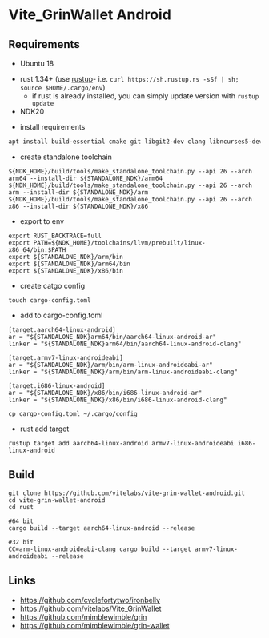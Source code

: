 # Vite_GrinWallet Android


## Requirements
- Ubuntu 18
* rust 1.34+ (use [rustup]((https://www.rustup.rs/))- i.e. `curl https://sh.rustup.rs -sSf | sh; source $HOME/.cargo/env`)
  * if rust is already installed, you can simply update version with `rustup update`
* NDK20

- install requirements
```sh
apt install build-essential cmake git libgit2-dev clang libncurses5-dev libncursesw5-dev zlib1g-dev pkg-config libssl-dev llvm
```

- create standalone toolchain
```
${NDK_HOME}/build/tools/make_standalone_toolchain.py --api 26 --arch arm64 --install-dir ${STANDALONE_NDK}/arm64
${NDK_HOME}/build/tools/make_standalone_toolchain.py --api 26 --arch arm --install-dir ${STANDALONE_NDK}/arm
${NDK_HOME}/build/tools/make_standalone_toolchain.py --api 26 --arch x86 --install-dir ${STANDALONE_NDK}/x86
```

- export to env

```
export RUST_BACKTRACE=full
export PATH=${NDK_HOME}/toolchains/llvm/prebuilt/linux-x86_64/bin:$PATH
export ${STANDALONE_NDK}/arm/bin
export ${STANDALONE_NDK}/arm64/bin
export ${STANDALONE_NDK}/x86/bin
```

- create catgo config

```
touch cargo-config.toml
```

- add to cargo-config.toml
```
[target.aarch64-linux-android]
ar = "${STANDALONE_NDK}arm64/bin/aarch64-linux-android-ar"
linker = "${STANDALONE_NDK}arm64/bin/aarch64-linux-android-clang"

[target.armv7-linux-androideabi]
ar = "${STANDALONE_NDK}/arm/bin/arm-linux-androideabi-ar"
linker = "${STANDALONE_NDK}/arm/bin/arm-linux-androideabi-clang"

[target.i686-linux-android]
ar = "${STANDALONE_NDK}/x86/bin/i686-linux-android-ar"
linker = "${STANDALONE_NDK}/x86/bin/i686-linux-android-clang"
```
```
cp cargo-config.toml ~/.cargo/config
```

- rust add target

```
rustup target add aarch64-linux-android armv7-linux-androideabi i686-linux-android
```


## Build 
```
git clone https://github.com/vitelabs/vite-grin-wallet-android.git
cd vite-grin-wallet-android
cd rust

#64 bit
cargo build --target aarch64-linux-android --release

#32 bit
CC=arm-linux-androideabi-clang cargo build --target armv7-linux-androideabi --release
```

## Links
- https://github.com/cyclefortytwo/ironbelly
- https://github.com/vitelabs/Vite_GrinWallet
- https://github.com/mimblewimble/grin
- https://github.com/mimblewimble/grin-wallet


